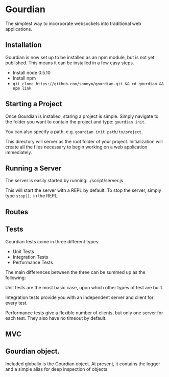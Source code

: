 Gourdian
=

The simplest way to incorporate websockets into traditional web applications.

Installation
-
Gourdian is now set up to be installed as an npm module, but is not yet published. This means it can be installed in a few easy steps.

- Install node 0.5.10
- Install npm
- `git clone https://github.com/sonnym/gourdian.git && cd gourdian && npm link`

Starting a Project
-
Once Gourdian is installed, staring a project is simple.  Simply navigate to the folder you want to contain the project and type: `gourdian init`.

You can also specify a path, e.g. `gourdian init path/to/project`.

This directory will server as the root folder of your project. Initialization will create all the files necessary to begin working on a web application immediately.

Running a Server
-
The server is easily started by running:
	./script/server.js

This will start the server with a REPL by default.  To  stop the server, simply type `stop();` in the REPL.

Routes
-

Tests
-
Gourdian tests come in three different types:

- Unit Tests
- Integration Tests
- Performance Tests

The main differences between the three can be summed up as the following:

Unit tests are the most basic case, upon which other types of test are built.

Integration tests provide you with an independent server and client for every test.

Performance tests give a flexible number of clients, but only one server for each test.  They also have no timeout by default.

MVC
-

Gourdian object.
-
Included globally is the Gourdian object.  At present, it contains the logger and a simple alias for deep inspection of objects.
